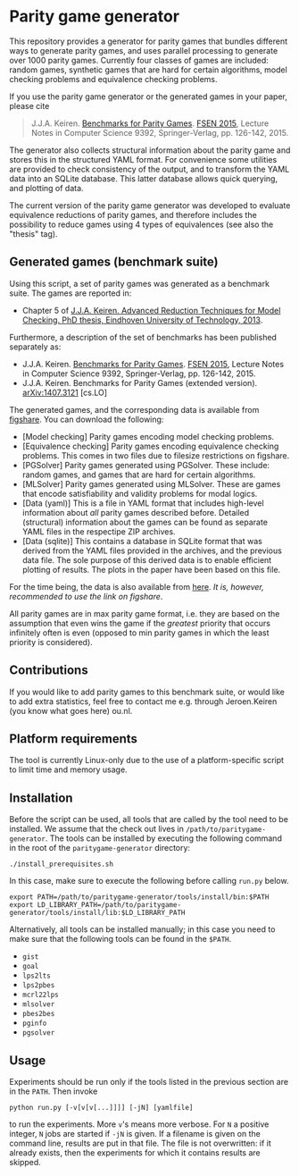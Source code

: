 Parity game generator
=====================
This repository provides a generator for parity games that bundles different ways to generate parity games, and uses parallel processing to generate over 1000 parity games. Currently four classes of games are included: random games, synthetic games that are hard for certain algorithms, model checking problems and equivalence checking problems.

If you use the parity game generator or the generated games in your paper, please cite
> J.J.A. Keiren. [Benchmarks for Parity Games](http://dx.doi.org/10.1007/978-3-319-24644-4_9). [FSEN 2015](http://fsen.ir/2015), Lecture Notes in Computer Science 9392, Springer-Verlag, pp. 126-142, 2015.

The generator also collects structural information about the parity game and stores this in the structured YAML format. For convenience some utilities are provided to check consistency of the output, and to transform the YAML data into an SQLite database. This latter database allows quick querying, and plotting of data.

The current version of the parity game generator was developed to evaluate equivalence reductions of parity games, and therefore includes the possibility to reduce games using 4 types of equivalences (see also the "thesis" tag).

Generated games (benchmark suite)
---------------------------------
Using this script, a set of parity games was generated as a benchmark suite. The games are reported in:

* Chapter 5 of [J.J.A. Keiren. Advanced Reduction Techniques for Model Checking. PhD thesis, Eindhoven University of Technology, 2013](http://www.jeroenkeiren.nl/wp-content/uploads/2013/10/Keiren-MSc-thesis-2009-An-experimental-study-of-algorithms-and-optimisations-for-parity-games-with-an-application-to-Boolean-Equation-Systems.pdf).

Furthermore, a description of the set of benchmarks has been published separately as:

* J.J.A. Keiren. [Benchmarks for Parity Games](http://dx.doi.org/10.1007/978-3-319-24644-4_9). [FSEN 2015](http://fsen.ir/2015), Lecture Notes in Computer Science 9392, Springer-Verlag, pp. 126-142, 2015.
* J.J.A. Keiren. Benchmarks for Parity Games (extended version). [arXiv:1407.3121](http://arxiv.org/abs/1407.3121) [cs.LO]

The generated games, and the corresponding data is available from [figshare](https://figshare.com/articles/Parity_games/6004130). You can download the following:

* [Model checking] Parity games encoding model checking problems.
* [Equivalence checking] Parity games encoding equivalence checking problems. This comes in two files due to filesize restrictions on figshare.
* [PGSolver] Parity games generated using PGSolver. These include: random games, and games that are hard for certain algorithms.
* [MLSolver] Parity games generated using MLSolver. These are games that encode satisfiability and validity problems for modal logics.
* [Data (yaml)] This is a file in YAML format that includes high-level information about *all* parity games described before. Detailed (structural) information about the games can be found as separate YAML files in the respectipe ZIP archives.
* [Data (sqlite)] This contains a database in SQLite format that was derived from the YAML files provided in the archives, and the previous data file. The sole purpose of this derived data is to enable efficient plotting of results. The plots in the paper have been based on this file.

For the time being, the data is also available from [here](https://mega.co.nz/#F!YRxwXILY!MkV-ZEVMeVieHbgJZAf76w). *It is, however, recommended to use the link on figshare*.

All parity games are in max parity game format, i.e. they are based on the assumption that even wins the game if the *greatest* priority that occurs infinitely often is even (opposed to min parity games in which the least priority is considered).

Contributions
-------------
If you would like to add parity games to this benchmark suite, or would like to add extra statistics, feel free to contact me e.g. through Jeroen.Keiren (you know what goes here) ou.nl.

Platform requirements
---------------------
The tool is currently Linux-only due to the use of a platform-specific script to limit time and memory usage.

Installation
------------
Before the script can be used, all tools that are called by the tool need to be installed. We assume that the check out lives in `/path/to/paritygame-generator`. The tools can be installed by executing the following command in the root of the `paritygame-generator` directory:

    ./install_prerequisites.sh

In this case, make sure to execute the following before calling `run.py` below.

    export PATH=/path/to/paritygame-generator/tools/install/bin:$PATH
    export LD_LIBRARY_PATH=/path/to/paritygame-generator/tools/install/lib:$LD_LIBRARY_PATH

Alternatively, all tools can be installed manually; in this case you need to 
make sure that the following tools can be found in the `$PATH`.

* `gist`
* `goal`
* `lps2lts`
* `lps2pbes`
* `mcrl22lps`
* `mlsolver`
* `pbes2bes`
* `pginfo`
* `pgsolver`

Usage
-----
Experiments should be run only if the tools listed in the previous section are in the
`PATH`. Then invoke

    python run.py [-v[v[v[...]]]] [-jN] [yamlfile]
    
to run the experiments. More `v`'s means more verbose. For `N` a positive integer, `N` jobs are started if `-jN` is given. If a filename is given on the command line, results are put in that file. The file is not overwritten: if it already exists, then the experiments for which it contains results are skipped.
